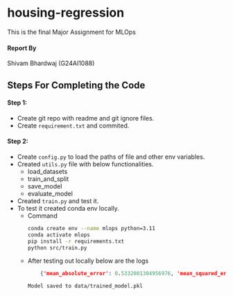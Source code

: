 # housing-regression

This is the final Major Assignment for MLOps

#### Report By
Shivam Bhardwaj (G24AI1088)

## Steps For Completing the Code

#### Step 1:
- Create git repo with readme and git ignore files.
- Create `requirement.txt` and commited.

#### Step 2:
- Create `config.py` to load the paths of file and other env variables.
- Created `utils.py` file with below functionalities.
    - load_datasets
    - train_and_split
    - save_model
    - evaluate_model
- Created `train.py` and test it.
- To test it created conda env locally.
    - Command
        ```bash
        conda create env --name mlops python=3.11
        conda activate mlops
        pip install -r requirements.txt
        python src/train.py
        ```
    - After testing out locally below are the logs
        ```json
            {'mean_absolute_error': 0.5332001304956976, 'mean_squared_error': 0.5558915986952426, 'r2_score': 0.5757877060324521}
        ```
        ```text
        Model saved to data/trained_model.pkl
        ```